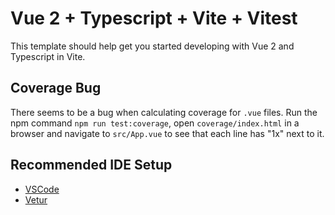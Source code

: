 # Vue 2 + Typescript + Vite + Vitest

This template should help get you started developing with Vue 2 and Typescript
in Vite.

## Coverage Bug

There seems to be a bug when calculating coverage for `.vue` files. Run the npm
command `npm run test:coverage`, open `coverage/index.html` in a browser and
navigate to `src/App.vue` to see that each line has "1x" next to it.

## Recommended IDE Setup

- [VSCode](https://code.visualstudio.com/)
- [Vetur](https://marketplace.visualstudio.com/items?itemName=octref.vetur)
